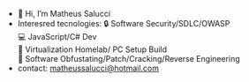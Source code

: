 - 👋 Hi, I’m Matheus Salucci
- Interesred tecnologies:
   :lock: Software Security/SDLC/OWASP  
    :computer: JavaScript/C# Dev  
    :wrench: Virtualization Homelab/ PC Setup Build  
    :key: Software Obfustating/Patch/Cracking/Reverse Engineering  
- contact: matheussalucci@hotmail.com
